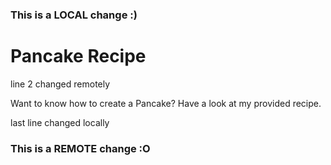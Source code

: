 ### This is a LOCAL change :)

# Pancake Recipe
line 2 changed remotely

Want to know how to create a Pancake? Have a look at my provided recipe.

last line changed locally

### This is a REMOTE change :O
